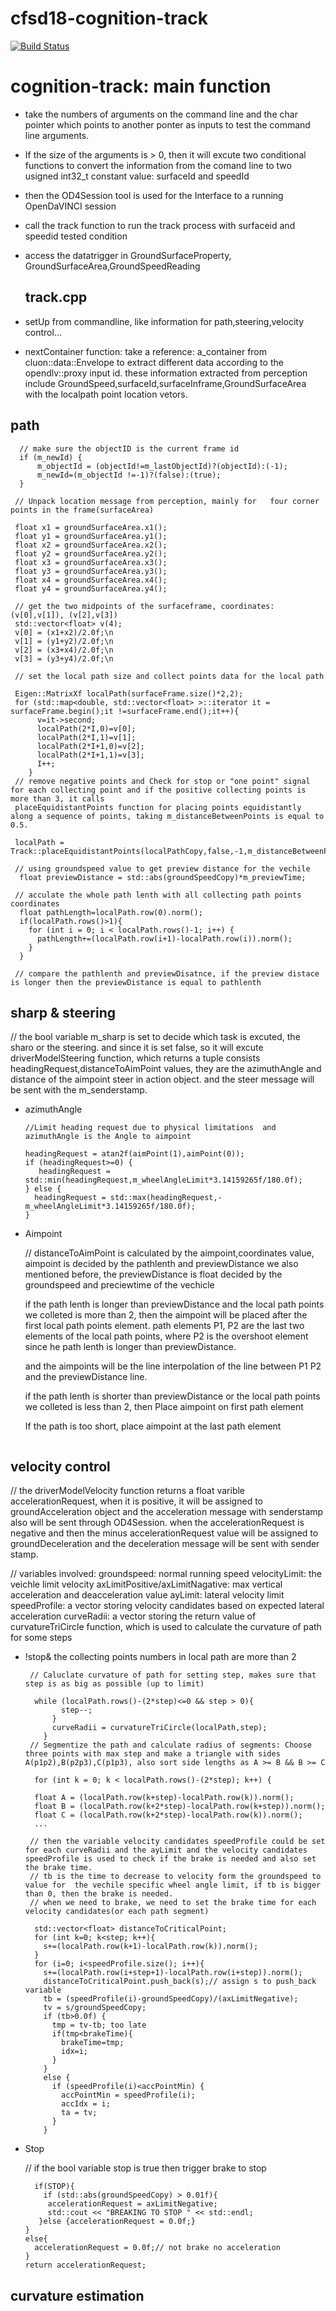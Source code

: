 # cfsd18-cognition-track
[![Build Status](https://travis-ci.org/cfsd/cfsd18-cognition-track.svg?branch=master)](https://travis-ci.org/cfsd/cfsd18-cognition-track)

# cognition-track: main function 
- take the numbers of arguments on the command line and the char pointer which points to another ponter as inputs to test the command line arguments.
-  If the size of the arguments is > 0, then it will excute two conditional functions to convert the information from the comand line to two usigned int32_t constant value: surfaceId and speedId
-  then the OD4Session tool is used for the Interface to a running OpenDaVINCI session
-  call the track function to run the track process with surfaceid and speedid tested condition
- access the datatrigger in GroundSurfaceProperty, GroundSurfaceArea,GroundSpeedReading 

    ## track.cpp
- setUp from commandline, like information for path,steering,velocity control...
- nextContainer function: take a reference: a_container from cluon::data::Envelope to extract different data according to the opendlv::proxy  input id. these information extracted from perception include GroundSpeed,surfaceId,surfaceInframe,GroundSurfaceArea with the localpath point location vetors.



## path 
```
  // make sure the objectID is the current frame id 
  if (m_newId) {
      m_objectId = (objectId!=m_lastObjectId)?(objectId):(-1);
      m_newId=(m_objectId !=-1)?(false):(true);
  } 

 // Unpack location message from perception, mainly for   four corner points in the frame(surfaceArea)

 float x1 = groundSurfaceArea.x1(); 
 float y1 = groundSurfaceArea.y1();
 float x2 = groundSurfaceArea.x2();
 float y2 = groundSurfaceArea.y2();
 float x3 = groundSurfaceArea.x3();
 float y3 = groundSurfaceArea.y3();
 float x4 = groundSurfaceArea.x4();
 float y4 = groundSurfaceArea.y4();

 // get the two midpoints of the surfaceframe, coordinates: (v[0],v[1]), (v[2],v[3])
 std::vector<float> v(4); 
 v[0] = (x1+x2)/2.0f;\n
 v[1] = (y1+y2)/2.0f;\n
 v[2] = (x3+x4)/2.0f;\n
 v[3] = (y3+y4)/2.0f;\n

 // set the local path size and collect points data for the local path

 Eigen::MatrixXf localPath(surfaceFrame.size()*2,2);
 for (std::map<double, std::vector<float> >::iterator it = surfaceFrame.begin();it !=surfaceFrame.end();it++){
      v=it->second;
      localPath(2*I,0)=v[0];
      localPath(2*I,1)=v[1];
      localPath(2*I+1,0)=v[2];
      localPath(2*I+1,1)=v[3];
      I++;
    }
 // remove negative points and Check for stop or "one point" signal for each collecting point and if the positive collecting points is more than 3, it calls
 placeEquidistantPoints function for placing points equidistantly along a sequence of points, taking m_distanceBetweenPoints is equal to 0.5.
 
 localPath = Track::placeEquidistantPoints(localPathCopy,false,-1,m_distanceBetweenPoints);

 // using groundspeed value to get preview distance for the vechile 
  float previewDistance = std::abs(groundSpeedCopy)*m_previewTime;

 // acculate the whole path lenth with all collecting path points coordinates
  float pathLength=localPath.row(0).norm();
  if(localPath.rows()>1){
    for (int i = 0; i < localPath.rows()-1; i++) {
      pathLength+=(localPath.row(i+1)-localPath.row(i)).norm();
    }
  }

 // compare the pathlenth and previewDisatnce, if the preview distace is longer then the previewDistance is equal to pathlenth 
```
## sharp & steering  
 //  the bool variable m_sharp is set to decide which task is excuted, the sharo or the steering. and since it is set false, so it will excute driverModelSteering function, which returns a tuple consists headingRequest,distanceToAimPoint values, they are the azimuthAngle and distance of the aimpoint steer in action object. and the steer message will be sent with the m_senderstamp. 
 
 - azimuthAngle 
   ```
   //Limit heading request due to physical limitations  and azimuthAngle is the Angle to aimpoint

   headingRequest = atan2f(aimPoint(1),aimPoint(0));
   if (headingRequest>=0) {
      headingRequest = std::min(headingRequest,m_wheelAngleLimit*3.14159265f/180.0f);
   } else {
     headingRequest = std::max(headingRequest,-m_wheelAngleLimit*3.14159265f/180.0f);
   }

 - Aimpoint

   // distanceToAimPoint is calculated by the aimpoint,coordinates value, aimpoint is decided by the pathlenth and previewDistance we also mentioned before, the previewDistance is float decided by the groundspeed and preciewtime of the vechicle

   if the path lenth is longer than previewDistance and the local path points we colleted is more than 2, then the aimpoint will be placed after the first local path points element. path elements P1, P2 are the last two elements of the local path points, where P2 is the overshoot element since he path lenth is longer than previewDistance. 
   
   and the aimpoints will be the line interpolation of the line between P1 P2 and the previewDistance line. 

   if  the path lenth is shorter  than previewDistance or the local path points we colleted is less than 2, then Place aimpoint on first path element

   If the path is too short, place aimpoint at the last path element
   ```
## velocity control
 // the driverModelVelocity function returns a float varible accelerationRequest, when it is positive, it will be assigned to groundAcceleration object and the acceleration message with senderstamp  also will be sent through OD4Session.
 when the accelerationRequest is negative and then the minus accelerationRequest value will be assigned to groundDeceleration and the deceleration message will be sent with sender stamp.

   // variables involved: 
     groundspeed: normal running speed 
     velocityLimit: the veichle limit velocity
     axLimitPositive/axLimitNagative: max vertical acceleration and deacceleration value
     ayLimit: lateral velocity limit
     speedProfile: a vector storing velocity candidates based on expected lateral acceleration
     curveRadii: a vector storing the return value of curvatureTriCircle function, which is used to calculate the curvature of path for some steps

- !stop& the collecting points numbers in local path are more than 2 
  ```
   // Caluclate curvature of path for setting step, makes sure that step is as big as possible (up to limit)

    while (localPath.rows()-(2*step)<=0 && step > 0){ 
          step--;
        }
        curveRadii = curvatureTriCircle(localPath,step);
      }
   // Segmentize the path and calculate radius of segments: Choose three points with max step and make a triangle with sides A(p1p2),B(p2p3),C(p1p3), also sort side lengths as A >= B && B >= C

    for (int k = 0; k < localPath.rows()-(2*step); k++) {
    
    float A = (localPath.row(k+step)-localPath.row(k)).norm();
    float B = (localPath.row(k+2*step)-localPath.row(k+step)).norm();
    float C = (localPath.row(k+2*step)-localPath.row(k)).norm();
    ...
  
   // then the variable velocity candidates speedProfile could be set for each curveRadii and the ayLimit and the velocity candidates speedProfile is used to check if the brake is needed and also set the brake time.
   // tb is the time to decrease to velocity form the groundspeed to value for  the vechile specific wheel angle limit, if tb is bigger than 0, then the brake is needed.
   // when we need to brake, we need to set the brake time for each velocity candidates(or each path segment)
    
    std::vector<float> distanceToCriticalPoint;
    for (int k=0; k<step; k++){
      s+=(localPath.row(k+1)-localPath.row(k)).norm();
    }
    for (i=0; i<speedProfile.size(); i++){
      s+=(localPath.row(i+step+1)-localPath.row(i+step)).norm();
      distanceToCriticalPoint.push_back(s);// assign s to push_back variable
      tb = (speedProfile(i)-groundSpeedCopy)/(axLimitNegative);
      tv = s/groundSpeedCopy; 
      if (tb>0.0f) { 
        tmp = tv-tb; too late
        if(tmp<brakeTime){
          brakeTime=tmp;
          idx=i;
        }
      }
      else {
        if (speedProfile(i)<accPointMin) {
          accPointMin = speedProfile(i);
          accIdx = i;
          ta = tv;
        }
      }

  ```
- Stop 
  
  // if the bool variable stop is true then trigger brake to stop 
  ```
    if(STOP){
      if (std::abs(groundSpeedCopy) > 0.01f){
       accelerationRequest = axLimitNegative;
       std::cout << "BREAKING TO STOP " << std::endl;
     }else {accelerationRequest = 0.0f;}
  }
  else{
    accelerationRequest = 0.0f;// not brake no acceleration
  }
  return accelerationRequest;

  ```



















## curvature estimation




    

  

  
  



 


```



